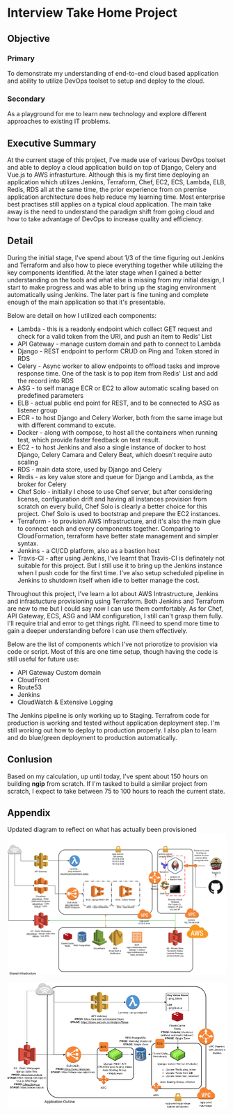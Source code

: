 # Interview Take Home Project

## Objective
### Primary
To demonstrate my understanding of end-to-end cloud based application and ability to utilize DevOps toolset to setup and deploy to the cloud.
### Secondary
As a playground for me to learn new technology and explore different approaches to existing IT problems.

## Executive Summary
At the current stage of this project, I've made use of various DevOps toolset and able to deploy a cloud application build on top of Django, Celery and Vue.js to AWS infrasturture. Although this is my first time deploying an application which utilizes Jenkins, Terraform, Chef, EC2, ECS, Lambda, ELB, Redis, RDS all at the same time, the prior experience from on premise application architecture does help reduce my learning time. Most enterprise best practises still applies on a typical cloud application. The main take away is the need to understand the paradigm shift from going cloud and how to take advantage of DevOps to increase quality and efficiency.
 
## Detail

During the initial stage, I've spend about 1/3 of the time figuring out Jenkins and Terraform and also how to piece everything together while utilizing the key components identified. At the later stage when I gained a better understanding on the tools and what else is missing from my initial design, I start to make progress and was able to bring up the staging environment automatically using Jenkins. The later part is fine tuning and complete enough of the main application so that it's presentable.

Below are detail on how I utilized each components:

- Lambda - this is a readonly endpoint which collect GET request and check for a valid token from the URI, and push an item to Redis' List
- API Gateway - manage custom domain and path to connect to Lambda
- Django - REST endpoint to perform CRUD on Ping and Token stored in RDS
- Celery - Async worker to allow endpoints to offload tasks and improve response time. One of the task is to pop item from Redis' List and add the record into RDS
- ASG - to self manage ECR or EC2 to allow automatic scaling based on predefined parameters
- ELB - actual public end point for REST, and to be connected to ASG as listener group
- ECR - to host Django and Celery Worker, both from the same image but with different command to excute.
- Docker - along with compose, to host all the containers when running test, which provide faster feedback on test result. 
- EC2 - to host Jenkins and also a single instance of docker to host Django, Celery Camara and Celery Beat, which doesn't require auto scaling
- RDS - main data store, used by Django and Celery
- Redis - as key value store and queue for Django and Lambda, as the broker for Celery
- Chef Solo - initially I chose to use Chef server, but after considering license, configuration drift and having all instances provision from scratch on every build, Chef Solo is clearly a better choice for this project. Chef Solo is used to bootstrap and prepare the EC2 instances.   
- Terraform - to provision AWS infrastructure, and it's also the main glue to connect each and every components together. Comparing to CloudFormation, terraform have better state management and simpler syntax.
- Jenkins - a CI/CD platform, also as a bastion host
- Travis-CI - after using Jenkins, I've learnt that Travis-CI is definately not suitable for this project. But I still use it to bring up the Jenkins instance when I push code for the first time. I've also setup scheduled pipeline in Jenkins to shutdown itself when idle to better manage the cost. 

Throughout this project, I've learn a lot about AWS Intrastructure, Jenkins and infrastucture provisioning using Terraform. Both Jenkins and Terraform are new to me but I could say now I can use them comfortably. As for Chef, API Gateway, ECS, ASG and IAM configuration, I still can't grasp them fully. I'll require trial and error to get things right. I'll need to spend more time to gain a deeper understanding before I can use them effectively.   

Below are the list of components which I've not priorotize to provision via code or script. Most of this are one time setup, though having the code is still useful for future use:

- API Gateway Custom domain
- CloudFront
- Route53
- Jenkins
- CloudWatch & Extensive Logging
 
The Jenkins pipeline is only working up to Staging. Terrafrom code for production is working and tested without application deployment step. I'm still working out how to deploy to production properly. I also plan to learn and do blue/green deployment to production automatically.  


## Conlusion
Based on my calculation, up until today, I've spent about 150 hours on building **ngip** from scratch.
If I'm tasked to build a similar project from scratch, I expect to take between 75 to 100 hours to reach the current state.   


## Appendix
Updated diagram to reflect on what has actually been provisioned
![Infra](docs/images/ngip%20-%20solution%20architecture-Infra-Shared-v0.1.png)

![Infra](docs/images/ngip%20-%20solution%20architecture-Application-v0.1.png)